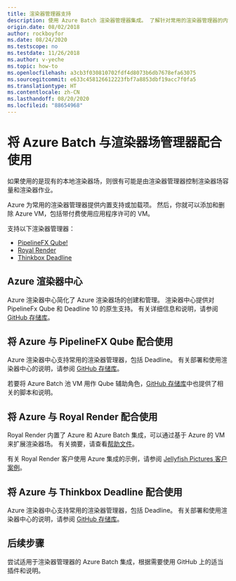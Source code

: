 ```yaml
---
title: 渲染器管理器支持
description: 使用 Azure Batch 渲染器管理器集成。 了解针对常用的渲染器管理器的内置支持或加载项。
origin.date: 08/02/2018
author: rockboyfor
ms.date: 08/24/2020
ms.testscope: no
ms.testdate: 11/26/2018
ms.author: v-yeche
ms.topic: how-to
ms.openlocfilehash: a3cb3f030810702fdf4d8073b6db7678efa63075
ms.sourcegitcommit: e633c458126612223fbf7a8853dbf19acc7f0fa5
ms.translationtype: HT
ms.contentlocale: zh-CN
ms.lasthandoff: 08/20/2020
ms.locfileid: "88654968"
---
```

# <a name="using-azure-batch-with-render-farm-managers"></a>将 Azure Batch 与渲染器场管理器配合使用

如果使用的是现有的本地渲染器场，则很有可能是由渲染器管理器控制渲染器场容量和渲染器作业。

Azure 为常用的渲染器管理器提供内置支持或加载项。 然后，你就可以添加和删除 Azure VM，包括带付费使用应用程序许可的 VM。

<!--Not Available on FEATURE low-priority-->

支持以下渲染器管理器：

* [PipelineFX Qube!](https://www.pipelinefx.com/)
* [Royal Render](https://www.royalrender.de/)
* [Thinkbox Deadline](https://deadline.thinkboxsoftware.com/)

## <a name="azure-render-hub"></a>Azure 渲染器中心

Azure 渲染器中心简化了 Azure 渲染器场的创建和管理。  渲染器中心提供对 PipelineFx Qube 和 Deadline 10 的原生支持。 有关详细信息和说明，请参阅 [GitHub 存储库](https://github.com/Azure/azure-render-hub)。

## <a name="using-azure-with-pipelinefx-qube"></a>将 Azure 与 PipelineFX Qube 配合使用

Azure 渲染器中心支持常用的渲染器管理器，包括 Deadline。  有关部署和使用渲染器中心的说明，请参阅 [GitHub 存储库](https://github.com/Azure/azure-render-hub)。

若要将 Azure Batch 池 VM 用作 Qube 辅助角色，[GitHub 存储库](https://github.com/Azure/azure-qube)中也提供了相关的脚本和说明。

## <a name="using-azure-with-royal-render"></a>将 Azure 与 Royal Render 配合使用

Royal Render 内置了 Azure 和 Azure Batch 集成，可以通过基于 Azure 的 VM 来扩展渲染器场。 有关摘要，请查看[帮助文件](https://www.royalrender.de/help8/index.html?Cloudrendering.html)。

有关 Royal Render 客户使用 Azure 集成的示例，请参阅 [Jellyfish Pictures 客户案例](https://customers.microsoft.com/story/jellyfishpictures)。

## <a name="using-azure-with-thinkbox-deadline"></a>将 Azure 与 Thinkbox Deadline 配合使用

Azure 渲染器中心支持常用的渲染器管理器，包括 Deadline。  有关部署和使用渲染器中心的说明，请参阅 [GitHub 存储库](https://github.com/Azure/azure-render-hub)。

## <a name="next-steps"></a>后续步骤

尝试适用于渲染器管理器的 Azure Batch 集成，根据需要使用 GitHub 上的适当插件和说明。

<!-- Update_Description: update meta properties, wording update, update link -->